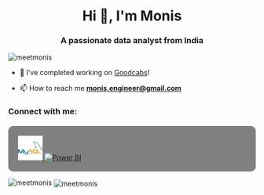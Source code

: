 <h1 align="center">Hi 👋, I'm Monis</h1>
<h3 align="center">A passionate data analyst from India</h3>

<p align="left"> <img src="https://komarev.com/ghpvc/?username=meetmonis&label=Profile%20views&color=0e75b6&style=flat" alt="meetmonis" /> </p>

- 🔭 I’ve completed working on [Goodcabs](https://codebasics.io/challenge/codebasics-resume-project-challenge)!

- 📫 How to reach me **monis.engineer@gmail.com**

<h3 align="left">Connect with me:</h3>
<p align="left">
</p>

<p align="left" style="background-color: grey; padding: 20px; border-radius: 10px; margin-top: 20px;">
  <a href="https://www.mysql.com/" target="_blank" rel="noreferrer">
    <img src="https://raw.githubusercontent.com/devicons/devicon/master/icons/mysql/mysql-original-wordmark.svg" alt="MySQL" width="50" height="50" />
  </a>
  <a href="https://powerbi.microsoft.com/" target="_blank" rel="noreferrer">
    <img src="https://upload.wikimedia.org/wikipedia/commons/c/cf/New_Power_BI_Logo.svg" alt="Power BI" width="50" height="50" />
  </a>
</p>


<p><img align="left" src="https://github-readme-stats.vercel.app/api/top-langs?username=meetmonis&show_icons=true&locale=en&layout=compact" alt="meetmonis" /></p>

<p>&nbsp;<img align="center" src="https://github-readme-stats.vercel.app/api?username=meetmonis&show_icons=true&locale=en" alt="meetmonis" /></p>
